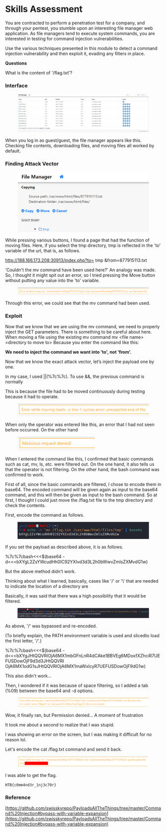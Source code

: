 # Skills Assessment

You are contracted to perform a penetration test for a company, and through your pentest, you stumble upon an interesting file manager web application. As file managers tend to execute system commands, you are interested in testing for command injection vulnerabilities.

Use the various techniques presented in this module to detect a command injection vulnerability and then exploit it, evading any filters in place.

**Questions**

What is the content of '/flag.txt'?

### &#x20;**Interface**

<figure><img src="../.gitbook/assets/Untitled.png" alt=""><figcaption></figcaption></figure>

When you log in as guest/guest, the file manager appears like this. Checking file contents, downloading files, and moving files all worked by default.

### Finding Attack Vector

<figure><img src="../.gitbook/assets/Untitled (1).png" alt=""><figcaption></figcaption></figure>

While pressing various buttons, I found a page that had the function of moving files. Here, if you select the tmp directory, tmp is reflected in the 'to' variable of the url, that is, as follows.

http://188.166.173.208:30913/index.php?to= tmp \&from=877915113.txt

&#x20;'Couldn't the mv command have been used here?' An analogy was made. So, I thought it might spit out an error, so I tried pressing the Move button without putting any value into the 'to' variable.

<figure><img src="../.gitbook/assets/Untitled (2).png" alt=""><figcaption></figcaption></figure>

Through this error, we could see that the mv command had been used.

### Exploit

Now that we know that we are using the mv command, we need to properly inject the GET parameters. There is something to be careful about here. When moving a file using the existing mv command mv \<file name> \<directory to move to> Because you enter the command like this:

**We need to inject the command we want into 'to', not 'from'.**

Now that we know the exact attack vector, let’s inject the payload one by one.

In my case, I used ||(%7c%7c). To use &&, the previous command is normally

This is because the file had to be moved continuously during testing because it had to operate.

<figure><img src="../.gitbook/assets/Untitled (3).png" alt=""><figcaption></figcaption></figure>

When only the operator was entered like this, an error that I had not seen before occurred. On the other hand

<figure><img src="../.gitbook/assets/Untitled (4).png" alt=""><figcaption></figcaption></figure>

When I entered the command like this, I confirmed that basic commands such as cat, mv, ls, etc. were filtered out. On the one hand, it also tells us that the operator is not filtering. On the other hand, the bash command was confirmed to work.

First of all, since the basic commands are filtered, I chose to encode them in base64. The encoded command will be given again as input to the base64 command, and this will then be given as input to the bash command. So at first, I thought I could just move the /flag.txt file to the tmp directory and check the contents.

First, encode the command as follows.

<figure><img src="../.gitbook/assets/Untitled (5).png" alt=""><figcaption></figcaption></figure>

If you set the payload as described above, it is as follows.

%7c%7cbash<<<$(base64 -d<<\<bXYgL2ZsYWcudHh0IC92YXIvd3d3L2h0bWwvZmlsZXMvdG1w)

But the above method didn't work.

Thinking about what I learned, basically, cases like '/' or '\\' that are needed to indicate the location of a directory are

Basically, it was said that there was a high possibility that it would be filtered.

<figure><img src="../.gitbook/assets/Untitled (6).png" alt=""><figcaption></figcaption></figure>

As above, '/' was bypassed and re-encoded.

(To briefly explain, the PATH environment variable is used and sliced ​​to load the first letter, '/'.)

%7c%7cbash<<<$(base64 -d<<\<bXYgJHtQQVRIOjA6MX1mbGFnLnR4dCAke1BBVEg6MDoxfXZhciR7UEFUSDowOjF9d3d3JHtQQVRI\
OjA6MX1odG1sJHtQQVRIOjA6MX1maWxlcyR7UEFUSDowOjF9dG1w)

This also didn't work...

Then, I wondered if it was because of space filtering, so I added a tab (%09) between the base64 and -d options.

<figure><img src="../.gitbook/assets/Untitled (7).png" alt=""><figcaption></figcaption></figure>

Wow, it finally ran, but Permission denied... A moment of frustration

It took me about a second to realize that I was stupid.

I was showing an error on the screen, but I was making it difficult for no reason lol.

Let's encode the cat /flag.txt command and send it back.

<figure><img src="../.gitbook/assets/Untitled (8).png" alt=""><figcaption></figcaption></figure>

I was able to get the flag.

```
HTB{c0mm4nd3r_1nj3c70r}
```

### Reference

[https://github.com/swisskyrepo/PayloadsAllTheThings/tree/master/Command%20Injection#bypass-with-variable-expansion](https://github.com/swisskyrepo/PayloadsAllTheThings/tree/master/Command%20Injection#bypass-with-variable-expansion)
